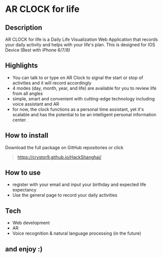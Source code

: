 # AR CLOCK for life
## Description
AR CLOCK for life is a Daily Life Visualization Web Application that records your daily activity and helps with your life's plan. This is designed for IOS Device (Best with iPhone 6/7/8)

## Highlights
 - You can talk to or type on AR Clock to signal the start or stop of activities and it will record accordingly
 - 4 modes (day, month, year, and life) are available for you to review life from all angles
 - simple, smart and convenient with cutting-edge technology including voice assistant and AR
 - for now, the clock functions as a personal time assistant, yet it's scalable and has the potential to be an intelligent personal information center.

## How to install
Download the full package on GitHub repositories or click
> https://crystor9.github.io/HackShanghai/

## How to use
 - register with your email and input your birthday and expected life expectancy
 - Use the general page to record your daily activities

## Tech
 - Web development
 - AR
 - Voice recognition & natural language processing (in the future)


## and enjoy :)
